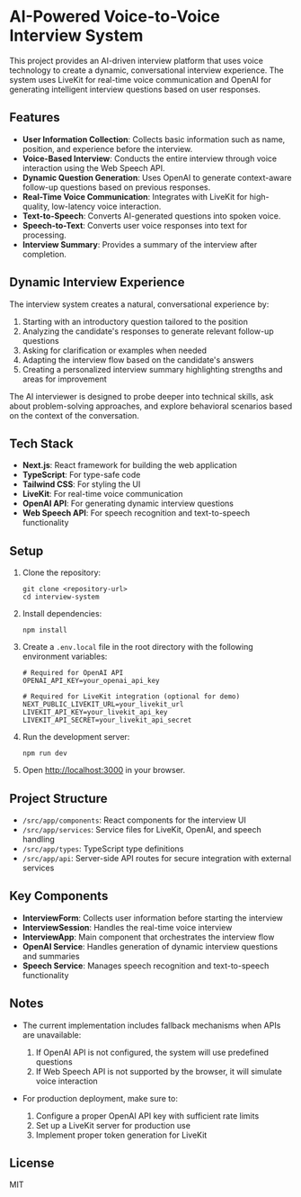 # AI-Powered Voice-to-Voice Interview System

This project provides an AI-driven interview platform that uses voice technology to create a dynamic, conversational interview experience. The system uses LiveKit for real-time voice communication and OpenAI for generating intelligent interview questions based on user responses.

## Features

- **User Information Collection**: Collects basic information such as name, position, and experience before the interview.
- **Voice-Based Interview**: Conducts the entire interview through voice interaction using the Web Speech API.
- **Dynamic Question Generation**: Uses OpenAI to generate context-aware follow-up questions based on previous responses.
- **Real-Time Voice Communication**: Integrates with LiveKit for high-quality, low-latency voice interaction.
- **Text-to-Speech**: Converts AI-generated questions into spoken voice.
- **Speech-to-Text**: Converts user voice responses into text for processing.
- **Interview Summary**: Provides a summary of the interview after completion.

## Dynamic Interview Experience

The interview system creates a natural, conversational experience by:

1. Starting with an introductory question tailored to the position
2. Analyzing the candidate's responses to generate relevant follow-up questions
3. Asking for clarification or examples when needed
4. Adapting the interview flow based on the candidate's answers
5. Creating a personalized interview summary highlighting strengths and areas for improvement

The AI interviewer is designed to probe deeper into technical skills, ask about problem-solving approaches, and explore behavioral scenarios based on the context of the conversation.

## Tech Stack

- **Next.js**: React framework for building the web application
- **TypeScript**: For type-safe code
- **Tailwind CSS**: For styling the UI
- **LiveKit**: For real-time voice communication
- **OpenAI API**: For generating dynamic interview questions
- **Web Speech API**: For speech recognition and text-to-speech functionality

## Setup

1. Clone the repository:
   ```
   git clone <repository-url>
   cd interview-system
   ```

2. Install dependencies:
   ```
   npm install
   ```

3. Create a `.env.local` file in the root directory with the following environment variables:
   ```
   # Required for OpenAI API
   OPENAI_API_KEY=your_openai_api_key

   # Required for LiveKit integration (optional for demo)
   NEXT_PUBLIC_LIVEKIT_URL=your_livekit_url
   LIVEKIT_API_KEY=your_livekit_api_key
   LIVEKIT_API_SECRET=your_livekit_api_secret
   ```

4. Run the development server:
   ```
   npm run dev
   ```

5. Open [http://localhost:3000](http://localhost:3000) in your browser.

## Project Structure

- `/src/app/components`: React components for the interview UI
- `/src/app/services`: Service files for LiveKit, OpenAI, and speech handling
- `/src/app/types`: TypeScript type definitions
- `/src/app/api`: Server-side API routes for secure integration with external services

## Key Components

- **InterviewForm**: Collects user information before starting the interview
- **InterviewSession**: Handles the real-time voice interview
- **InterviewApp**: Main component that orchestrates the interview flow
- **OpenAI Service**: Handles generation of dynamic interview questions and summaries
- **Speech Service**: Manages speech recognition and text-to-speech functionality

## Notes

- The current implementation includes fallback mechanisms when APIs are unavailable:
  1. If OpenAI API is not configured, the system will use predefined questions
  2. If Web Speech API is not supported by the browser, it will simulate voice interaction

- For production deployment, make sure to:
  1. Configure a proper OpenAI API key with sufficient rate limits
  2. Set up a LiveKit server for production use
  3. Implement proper token generation for LiveKit

## License

MIT
